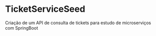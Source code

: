 # TicketServiceSeed
Criação de um API de consulta de tickets para estudo de microserviços com SpringBoot
